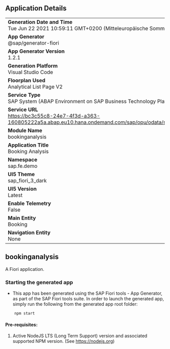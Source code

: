 ## Application Details
|               |
| ------------- |
|**Generation Date and Time**<br>Tue Jun 22 2021 10:59:11 GMT+0200 (Mitteleuropäische Sommerzeit)|
|**App Generator**<br>@sap/generator-fiori|
|**App Generator Version**<br>1.2.1|
|**Generation Platform**<br>Visual Studio Code|
|**Floorplan Used**<br>Analytical List Page V2|
|**Service Type**<br>SAP System (ABAP Environment on SAP Business Technology Platform)|
|**Service URL**<br>https://bc3c55c8-24e7-4f3d-a363-160805222a5a.abap.eu10.hana.ondemand.com/sap/opu/odata/sap/ZUI_FE_BOOKING_000055_O2/
|**Module Name**<br>bookinganalysis|
|**Application Title**<br>Booking Analysis|
|**Namespace**<br>sap.fe.demo|
|**UI5 Theme**<br>sap_fiori_3_dark|
|**UI5 Version**<br>Latest|
|**Enable Telemetry**<br>False|
|**Main Entity**<br>Booking|
|**Navigation Entity**<br>None|

## bookinganalysis

A Fiori application.

### Starting the generated app

-   This app has been generated using the SAP Fiori tools - App Generator, as part of the SAP Fiori tools suite.  In order to launch the generated app, simply run the following from the generated app root folder:

```
    npm start
```

#### Pre-requisites:

1. Active NodeJS LTS (Long Term Support) version and associated supported NPM version.  (See https://nodejs.org)


